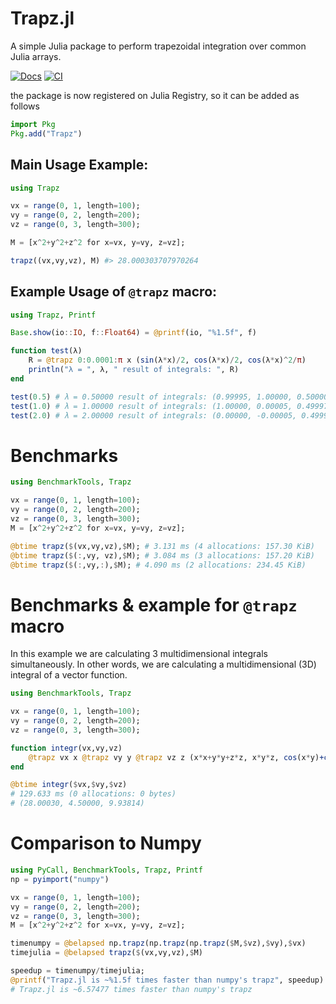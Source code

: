 # Trapz.jl
A simple Julia package to perform trapezoidal integration over common Julia arrays.

[![Docs](https://img.shields.io/badge/docs-latest-blue.svg)](https://juliahub.com/docs/Trapz/ze2sm/)
[![CI](https://github.com/francescoalemanno/Trapz.jl/actions/workflows/ci.yml/badge.svg)](https://github.com/francescoalemanno/Trapz.jl/actions/workflows/ci.yml)

the package is now registered on Julia Registry, so it can be added as follows
````julia
import Pkg
Pkg.add("Trapz")
````



## Main Usage Example:

````julia
using Trapz

vx = range(0, 1, length=100);
vy = range(0, 2, length=200);
vz = range(0, 3, length=300);

M = [x^2+y^2+z^2 for x=vx, y=vy, z=vz];

trapz((vx,vy,vz), M) #> 28.000303707970264
````



## Example Usage of `@trapz` macro:

````julia
using Trapz, Printf

Base.show(io::IO, f::Float64) = @printf(io, "%1.5f", f)

function test(λ)
    R = @trapz 0:0.0001:π x (sin(λ*x)/2, cos(λ*x)/2, cos(λ*x)^2/π)
    println("λ = ", λ, " result of integrals: ", R)
end

test(0.5) # λ = 0.50000 result of integrals: (0.99995, 1.00000, 0.50000)
test(1.0) # λ = 1.00000 result of integrals: (1.00000, 0.00005, 0.49997)
test(2.0) # λ = 2.00000 result of integrals: (0.00000, -0.00005, 0.49997)
````



# Benchmarks

````julia
using BenchmarkTools, Trapz

vx = range(0, 1, length=100);
vy = range(0, 2, length=200);
vz = range(0, 3, length=300);
M = [x^2+y^2+z^2 for x=vx, y=vy, z=vz];

@btime trapz($(vx,vy,vz),$M); # 3.131 ms (4 allocations: 157.30 KiB)
@btime trapz($(:,vy, vz),$M); # 3.084 ms (3 allocations: 157.20 KiB)
@btime trapz($(:,vy,:),$M); # 4.090 ms (2 allocations: 234.45 KiB)
````



# Benchmarks & example for `@trapz` macro
In this example we are calculating 3 multidimensional integrals simultaneously.
In other words, we are calculating a multidimensional (3D) integral of a vector function.

````julia
using BenchmarkTools, Trapz

vx = range(0, 1, length=100);
vy = range(0, 2, length=200);
vz = range(0, 3, length=300);

function integr(vx,vy,vz)
    @trapz vx x @trapz vy y @trapz vz z (x*x+y*y+z*z, x*y*z, cos(x*y)+cos(x*z)+cos(y*z))
end

@btime integr($vx,$vy,$vz)
# 129.633 ms (0 allocations: 0 bytes)
# (28.00030, 4.50000, 9.93814)
````



# Comparison to Numpy

````julia
using PyCall, BenchmarkTools, Trapz, Printf
np = pyimport("numpy")

vx = range(0, 1, length=100);
vy = range(0, 2, length=200);
vz = range(0, 3, length=300);
M = [x^2+y^2+z^2 for x=vx, y=vy, z=vz];

timenumpy = @belapsed np.trapz(np.trapz(np.trapz($M,$vz),$vy),$vx)
timejulia = @belapsed trapz($(vx,vy,vz),$M)

speedup = timenumpy/timejulia;
@printf("Trapz.jl is ~%1.5f times faster than numpy's trapz", speedup)
# Trapz.jl is ~6.57477 times faster than numpy's trapz
````
